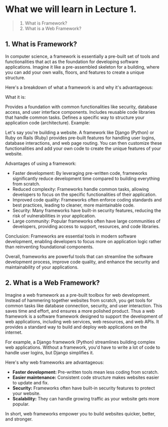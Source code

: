 # What we will learn in Lecture 1.

> 1. What is Framework?
> 2. What is a Web Framework?

## 1. What is Framework?

In computer science, a framework is essentially a pre-built set of tools and functionalities that act as the foundation for developing software applications. Imagine it like a pre-assembled skeleton for a building, where you can add your own walls, floors, and features to create a unique structure.

Here's a breakdown of what a framework is and why it's advantageous:

What it is:

Provides a foundation with common functionalities like security, database access, and user interface components.
Includes reusable code libraries that handle common tasks.
Defines a specific way to structure your application code (architecture).
Example:

Let's say you're building a website. A framework like Django (Python) or Ruby on Rails (Ruby) provides pre-built features for handling user logins, database interactions, and web page routing. You can then customize these functionalities and add your own code to create the unique features of your website.

Advantages of using a framework:

- Faster development: By leveraging pre-written code, frameworks significantly reduce development time compared to building everything from scratch.
- Reduced complexity: Frameworks handle common tasks, allowing developers to focus on the specific functionalities of their application.
- Improved code quality: Frameworks often enforce coding standards and best practices, leading to cleaner, more maintainable code.
- Security: Many frameworks have built-in security features, reducing the risk of vulnerabilities in your application.
- Large community: Popular frameworks often have large communities of developers, providing access to support, resources, and code libraries.

Conclusion:
Frameworks are essential tools in modern software development, enabling developers to focus more on application logic rather than reinventing foundational components.

Overall, frameworks are powerful tools that can streamline the software development process, improve code quality, and enhance the security and maintainability of your applications.

## 2. What is a Web Framework?

Imagine a web framework as a pre-built toolbox for web development. Instead of hammering together websites from scratch, you get tools for common tasks like database connection, security, and user interaction. This saves time and effort, and ensures a more polished product.
Thus a web framework is a software framework designed to support the development of web applications, including web services, web resources, and web APIs. It provides a standard way to build and deploy web applications on the internet.

For example, a Django framework (Python) streamlines building complex web applications. Without a framework, you'd have to write a lot of code to handle user logins, but Django simplifies it.

Here's why web frameworks are advantageous:

- **Faster development:** Pre-written tools mean less coding from scratch.
- **Easier maintenance:** Consistent code structure makes websites easier to update and fix.
- **Security:** Frameworks often have built-in security features to protect your website.
- **Scalability:** They can handle growing traffic as your website gets more popular.

In short, web frameworks empower you to build websites quicker, better, and stronger.
